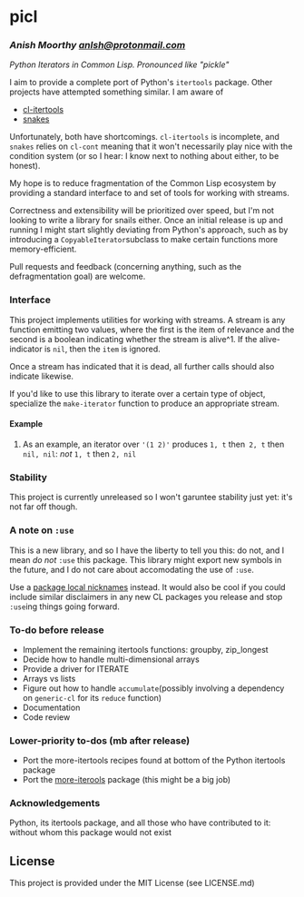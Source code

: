 # picl
### _Anish Moorthy <anlsh@protonmail.com>_

*Python Iterators in Common Lisp. Pronounced like "pickle"*

I aim to provide a complete port of Python's `itertools` package. Other projects
have attempted something similar. I am aware of
- [cl-itertools](https://github.com/mabragor/cl-itertools)
- [snakes](https://github.com/BnMcGn/snakes)

Unfortunately, both have shortcomings. `cl-itertools` is incomplete,
and `snakes` relies on `cl-cont` meaning that it won't necessarily play nice
with the condition system (or so I hear: I know next to nothing about either,
to be honest).

My hope is to reduce fragmentation of the Common Lisp ecosystem by
providing a standard interface to and set of tools for working with streams.

Correctness and extensibility will be prioritized over speed, but I'm not
looking to write a library for snails either. Once an initial release is up and
running I might start slightly deviating from Python's approach, such as by
introducing a `CopyableIterator`subclass to make certain functions more
memory-efficient.

Pull requests and feedback (concerning anything, such as the defragmentation
goal) are welcome.

### Interface

This project implements utilities for working with streams.
A stream is any function emitting two values, where the first
is the item of relevance and the second is a boolean indicating whether the
stream is alive^1. If the alive-indicator is `nil`, then the `item` is ignored.

Once a stream has indicated that it is dead, all further calls should also
indicate likewise.

If you'd like to use this library to iterate over a certain type of object,
specialize the `make-iterator` function to produce an appropriate stream.

#### Example
1. As an example, an iterator over `'(1 2)'` produces
`1, t` then` 2, t` then `nil, nil`: *not* `1, t` then `2, nil`


### Stability

This project is currently unreleased so I won't garuntee stability just yet:
it's not far off though.

### A note on `:use`

This is a new library, and so I have the liberty to tell you this: do not, and I
mean *do not* `:use` this package. This library might export new symbols in the
future, and I do not care about accomodating the use of `:use`.

Use a [package local
nicknames]((https://gist.github.com/phoe/2b63f33a2a4727a437403eceb7a6b4a3))
instead. It would also be cool if you could include similar disclaimers in any
new CL packages you release and stop `:use`ing things going forward.

### To-do before release

- Implement the remaining itertools functions: groupby, zip_longest
- Decide how to handle multi-dimensional arrays
- Provide a driver for ITERATE
- Arrays vs lists
- Figure out how to handle `accumulate`(possibly involving a dependency
on `generic-cl` for its `reduce` function)
- Documentation
- Code review

### Lower-priority to-dos (mb after release)
- Port the more-itertools recipes found at bottom of the Python itertools
package
- Port the [more-iterools](https://pypi.org/project/more-itertools/) package
(this might be a big job)

### Acknowledgements

Python, its itertools package, and all those who have contributed to it:
without whom this package would not exist

## License

This project is provided under the MIT License (see LICENSE.md)
